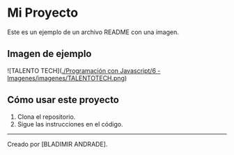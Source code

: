 # Mi Proyecto

Este es un ejemplo de un archivo README con una imagen.

## Imagen de ejemplo

![TALENTO TECH]([./Programación con Javascript/6 - Imagenes/imagenes/TALENTOTECH.png](https://github.com/bladimir251266/Desarrollo-Web-Full-Stack---B-sico---Talento-Tech/blob/b078a14f492d419b0f65641a35e39d23aaf00180/TALENTOTECH.png))

## Cómo usar este proyecto

1. Clona el repositorio.
2. Sigue las instrucciones en el código.

---
Creado por [BLADIMIR ANDRADE].
